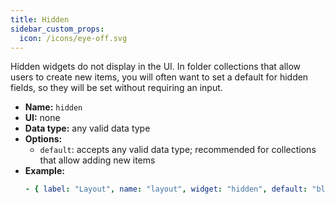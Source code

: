 ```yaml
---
title: Hidden
sidebar_custom_props:
  icon: /icons/eye-off.svg
---
```


Hidden widgets do not display in the UI. In folder collections that allow users to create new items, you will often want to set a default for hidden fields, so they will be set without requiring an input.

- **Name:** `hidden`
- **UI:** none
- **Data type:** any valid data type
- **Options:**
  - `default`: accepts any valid data type; recommended for collections that allow adding new items
- **Example:**
  ```yaml
  - { label: "Layout", name: "layout", widget: "hidden", default: "blog" }
  ```
